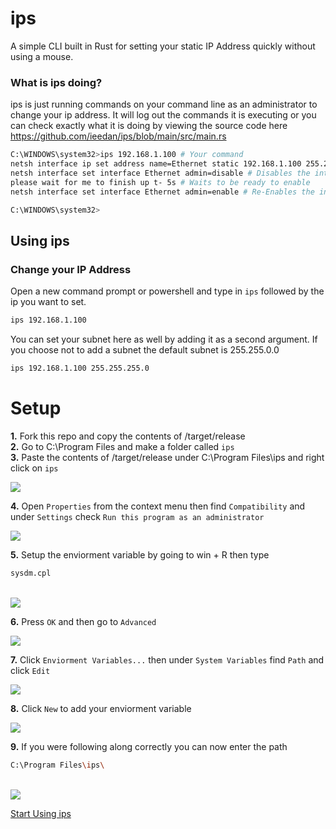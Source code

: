 # ips
A simple CLI built in Rust for setting your static IP Address quickly without using a mouse.

### What is ips doing?
ips is just running commands on your command line as an administrator to change your ip address.
It will log out the commands it is executing or you can check exactly what it is doing by viewing the source code here https://github.com/ieedan/ips/blob/main/src/main.rs

```bash
C:\WINDOWS\system32>ips 192.168.1.100 # Your command
netsh interface ip set address name=Ethernet static 192.168.1.100 255.255.0.0 # Sets the IP Address and subnet
netsh interface set interface Ethernet admin=disable # Disables the interface so it will seamlessly accept the change
please wait for me to finish up t- 5s # Waits to be ready to enable
netsh interface set interface Ethernet admin=enable # Re-Enables the interface

C:\WINDOWS\system32>
```

<a id="using-ips"></a>
## Using ips

### Change your IP Address

Open a new command prompt or powershell and type in `ips` followed by the ip you want to set.

```bash
ips 192.168.1.100
```

You can set your subnet here as well by adding it as a second argument. If you choose not to add a subnet the default subnet is 255.255.0.0

```bash
ips 192.168.1.100 255.255.255.0
```

# Setup
**1.** Fork this repo and copy the contents of /target/release
<br/>
**2.** Go to C:\Program Files and make a folder called `ips`
<br/>
**3.** Paste the contents of /target/release under C:\Program Files\ips and right click on `ips`
<br/>

<img src="https://github.com/ieedan/ips/assets/117548273/6e228ff3-5bab-4af6-b332-a2dd459b20d4"/>

**4.** Open `Properties` from the context menu then find `Compatibility` and under `Settings` check `Run this program as an administrator`
<br/>

<img src="https://github.com/ieedan/ips/assets/117548273/2e56b985-debc-4850-b3f2-0e5d074bc612"/>

**5.** Setup the enviorment variable by going to win + R then type 
```bash
sysdm.cpl
```
<br/>

<img src="https://github.com/ieedan/ips/assets/117548273/1f6ee7c1-32d0-41d1-9d51-7f715f915d93"/>

**6.** Press `OK` and then go to `Advanced`
<br/>

<img src="https://github.com/ieedan/ips/assets/117548273/5b69ce62-1389-425c-80b9-4a0ff74494d0"/>

**7.** Click `Enviorment Variables...` then under `System Variables` find `Path` and click `Edit`
<br/>

<img src="https://github.com/ieedan/ips/assets/117548273/4c4f8277-6e39-44f4-b12d-216e59c104f3"/>

**8.** Click `New` to add your enviorment variable
<br/>

<img src="https://github.com/ieedan/ips/assets/117548273/4f3e394d-7a89-4a44-ae31-5d8f3bd98409"/>

**9.** If you were following along correctly you can now enter the path 
```bash
C:\Program Files\ips\
```
<br/>

<img src="https://github.com/ieedan/ips/assets/117548273/35ab7606-ab53-4942-bdf3-24eac20d4a6a"/>

[Start Using ips](#using-ips)
